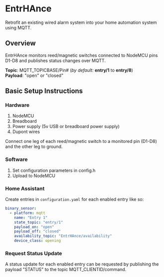 # EntrHAnce
Retrofit an existing wired alarm system into your home automation system using MQTT.

## Overview
EntrHAnce monitors reed/magnetic switches connected to NodeMCU pins D1-D8 and publishes status changes over MQTT.

**Topic**: MQTT_TOPICBASE/Pin# (_by default:_ **entry/1** to **entry/8**)  
**Payload**: "open" or "closed"

## Basic Setup Instructions

### Hardware
1. NodeMCU
2. Breadboard
3. Power supply (5v USB or breadboard power supply)
4. Dupont wires

Connect one leg of each reed/magnetic switch to a monitored pin (D1-D8) and the other leg to ground.

### Software
1. Set configuration parameters in config.h
2. Upload to NodeMCU

### Home Assistant
Create entries in `configuration.yaml` for each enabled entry like so:
```yaml
binary_sensor:
  - platform: mqtt
    name: "Entry 1"
    state_topic: "entry/1"
    payload_on: "open"
    payload_off: "closed"
    availability_topic: "EntrHAnce/availability"
    device_class: opening    
```

### Request Status Update
A status update for each enabled entry can be requested by publishing the payload "STATUS" to the topic MQTT_CLIENTID/command.
